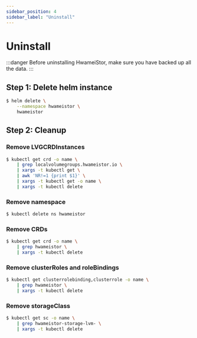 ```yaml
---
sidebar_position: 4
sidebar_label: "Uninstall"
---
```


# Uninstall

:::danger
Before uninstalling HwameiStor, make sure you have backed up all the data.
:::

## Step 1: Delete helm instance

```bash
$ helm delete \
    --namespace hwameistor \
    hwameistor
```

## Step 2: Cleanup

### Remove LVGCRDInstances

```bash
$ kubectl get crd -o name \
    | grep localvolumegroups.hwameistor.io \
    | xargs -t kubectl get \
    | awk 'NR!=1 {print $1}' \
    | xargs -t kubectl get -o name \
    | xargs -t kubectl delete
```

### Remove namespace

```bash
$ kubectl delete ns hwameistor
```

### Remove CRDs

```bash
$ kubectl get crd -o name \
    | grep hwameistor \
    | xargs -t kubectl delete
```

### Remove clusterRoles and roleBindings

```bash
$ kubectl get clusterrolebinding,clusterrole -o name \
    | grep hwameistor \
    | xargs -t kubectl delete
```

### Remove storageClass

```bash
$ kubectl get sc -o name \
    | grep hwameistor-storage-lvm- \
    | xargs -t kubectl delete
```